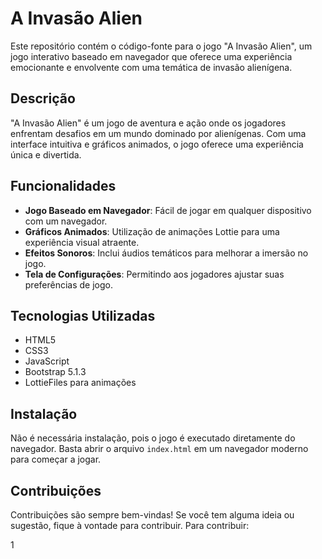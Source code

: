 # A Invasão Alien

Este repositório contém o código-fonte para o jogo "A Invasão Alien", um jogo interativo baseado em navegador que oferece uma experiência emocionante e envolvente com uma temática de invasão alienígena.

## Descrição

"A Invasão Alien" é um jogo de aventura e ação onde os jogadores enfrentam desafios em um mundo dominado por alienígenas. Com uma interface intuitiva e gráficos animados, o jogo oferece uma experiência única e divertida.

## Funcionalidades

- **Jogo Baseado em Navegador**: Fácil de jogar em qualquer dispositivo com um navegador.
- **Gráficos Animados**: Utilização de animações Lottie para uma experiência visual atraente.
- **Efeitos Sonoros**: Inclui áudios temáticos para melhorar a imersão no jogo.
- **Tela de Configurações**: Permitindo aos jogadores ajustar suas preferências de jogo.

## Tecnologias Utilizadas

- HTML5
- CSS3
- JavaScript
- Bootstrap 5.1.3
- LottieFiles para animações

## Instalação

Não é necessária instalação, pois o jogo é executado diretamente do navegador. Basta abrir o arquivo `index.html` em um navegador moderno para começar a jogar.

## Contribuições

Contribuições são sempre bem-vindas! Se você tem alguma ideia ou sugestão, fique à vontade para contribuir. Para contribuir:

1

